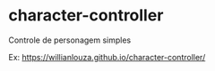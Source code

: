 # character-controller
Controle de personagem simples

Ex: https://willianlouza.github.io/character-controller/
